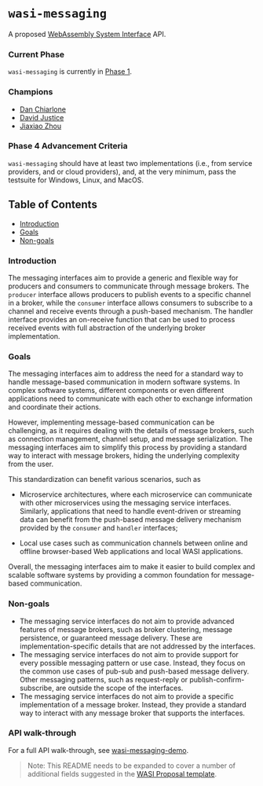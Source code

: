 # `wasi-messaging`

A proposed [WebAssembly System Interface](https://github.com/WebAssembly/WASI) API.

### Current Phase

`wasi-messaging` is currently in [Phase 1](https://github.com/WebAssembly/WASI/blob/main/Proposals.md#phase-1---feature-proposal-cg).

### Champions

- [Dan Chiarlone](https://github.com/danbugs)
- [David Justice](https://github.com/devigned)
- [Jiaxiao Zhou](https://github.com/Mossaka)

### Phase 4 Advancement Criteria

`wasi-messaging` should have at least two implementations (i.e., from service providers, and or cloud providers), and, at the very minimum, pass the testsuite for Windows, Linux, and MacOS.

## Table of Contents

- [Introduction](#introduction)
- [Goals](#goals)
- [Non-goals](#non-goals)

### Introduction

The messaging interfaces aim to provide a generic and flexible way for producers and consumers to communicate through message brokers. The `producer` interface allows producers to publish events to a specific channel in a broker, while the `consumer` interface allows consumers to subscribe to a channel and receive events through a push-based mechanism. The handler interface provides an on-receive function that can be used to process received events with full abstraction of the underlying broker implementation.

### Goals

The messaging interfaces aim to address the need for a standard way to handle message-based communication in modern software systems. In complex software systems, different components or even different applications need to communicate with each other to exchange information and coordinate their actions.

However, implementing message-based communication can be challenging, as it requires dealing with the details of message brokers, such as connection management, channel setup, and message serialization. The messaging interfaces aim to simplify this process by providing a standard way to interact with message brokers, hiding the underlying complexity from the user.

This standardization can benefit various scenarios, such as 

- Microservice architectures, where each microservice can communicate with other microservices using the messaging service interfaces. Similarly, applications that need to handle event-driven or streaming data can benefit from the push-based message delivery mechanism provided by the `consumer` and `handler` interfaces;

- Local use cases such as communication channels between online and offline browser-based Web applications and local WASI applications.


Overall, the messaging interfaces aim to make it easier to build complex and scalable software systems by providing a common foundation for message-based communication.

### Non-goals

- The messaging service interfaces do not aim to provide advanced features of message brokers, such as broker clustering, message persistence, or guaranteed message delivery. These are implementation-specific details that are not addressed by the interfaces.
- The messaging service interfaces do not aim to provide support for every possible messaging pattern or use case. Instead, they focus on the common use cases of pub-sub and push-based message delivery. Other messaging patterns, such as request-reply or publish-confirm-subscribe, are outside the scope of the interfaces.
- The messaging service interfaces do not aim to provide a specific implementation of a message broker. Instead, they provide a standard way to interact with any message broker that supports the interfaces.

### API walk-through

For a full API walk-through, see [wasi-messaging-demo](https://github.com/danbugs/wasi-messaging-demo).

> Note: This README needs to be expanded to cover a number of additional fields suggested in the
[WASI Proposal template](https://github.com/WebAssembly/wasi-proposal-template).
